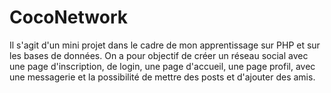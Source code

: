 # CocoNetwork
Il s'agit d'un mini projet dans le cadre de mon apprentissage sur PHP et sur les bases de données. On a pour objectif de créer un réseau social avec une page d'inscription, de login, une page d'accueil, une page profil, avec une messagerie et la possibilité de mettre des posts et d'ajouter des amis. 
